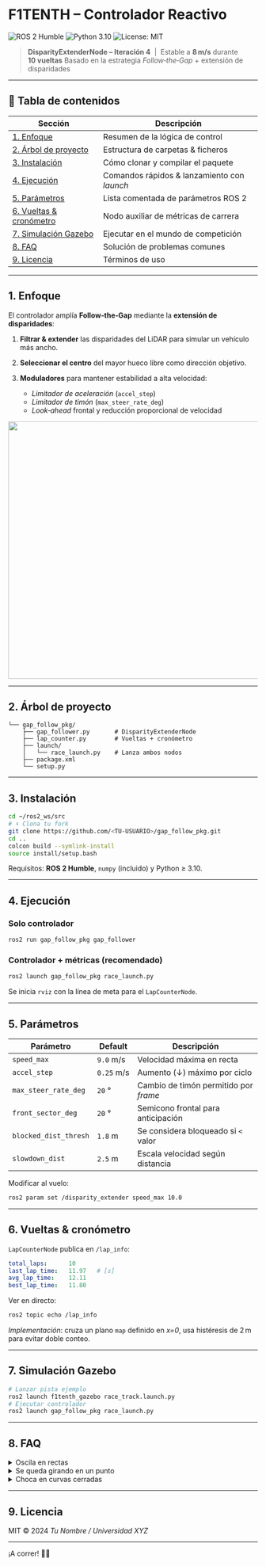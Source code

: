 # F1TENTH – Controlador Reactivo

![ROS 2 Humble](https://img.shields.io/badge/ROS2-Humble-blue) ![Python 3.10](https://img.shields.io/badge/Python-3.10-green) ![License: MIT](https://img.shields.io/badge/License-MIT-yellow)

> **DisparityExtenderNode – Iteración 4**  |  Estable a **8 m/s** durante **10 vueltas**
> Basado en la estrategia *Follow‑the‑Gap* + extensión de disparidades

---

## 📑 Tabla de contenidos

|  Sección                                          |  Descripción                                |
| ------------------------------------------------- | ------------------------------------------- |
| [1. Enfoque](#1-enfoque)                          | Resumen de la lógica de control             |
| [2. Árbol de proyecto](#2-árbol-de-proyecto)      | Estructura de carpetas & ficheros           |
| [3. Instalación](#3-instalación)                  | Cómo clonar y compilar el paquete           |
| [4. Ejecución](#4-ejecución)                      | Comandos rápidos & lanzamiento con *launch* |
| [5. Parámetros](#5-parámetros)                    | Lista comentada de parámetros ROS 2         |
| [6. Vueltas & cronómetro](#6-vueltas--cronómetro) | Nodo auxiliar de métricas de carrera        |
| [7. Simulación Gazebo](#7-simulación-gazebo)      | Ejecutar en el mundo de competición         |
| [8. FAQ](#8-faq)                                  | Solución de problemas comunes               |
| [9. Licencia](#9-licencia)                        | Términos de uso                             |

---

## 1. Enfoque

El controlador amplía **Follow‑the‑Gap** mediante la **extensión de disparidades**:

1. **Filtrar & extender** las disparidades del LiDAR para simular un vehículo más ancho.
2. **Seleccionar el centro** del mayor hueco libre como dirección objetivo.
3. **Moduladores** para mantener estabilidad a alta velocidad:

   * *Limitador de aceleración* (`accel_step`)
   * *Limitador de timón* (`max_steer_rate_deg`)
   * *Look‑ahead* frontal y reducción proporcional de velocidad

<p align="center"><img src="https://raw.githubusercontent.com/widegonz/F1Tenth-Repository/main/docs/fg_scheme.png" width="520"></p>

---

## 2. Árbol de proyecto

```text
└── gap_follow_pkg/
    ├── gap_follower.py       # DisparityExtenderNode
    ├── lap_counter.py        # Vueltas + cronómetro
    ├── launch/
    │   └── race_launch.py    # Lanza ambos nodos
    ├── package.xml
    └── setup.py
```

---

## 3. Instalación

```bash
cd ~/ros2_ws/src
# ⬇️ Clona tu fork
git clone https://github.com/<TU‑USUARIO>/gap_follow_pkg.git
cd ..
colcon build --symlink-install
source install/setup.bash
```

Requisitos: **ROS 2 Humble**, `numpy` (incluido) y Python ≥ 3.10.

---

## 4. Ejecución

### Solo controlador

```bash
ros2 run gap_follow_pkg gap_follower
```

### Controlador + métricas (recomendado)

```bash
ros2 launch gap_follow_pkg race_launch.py
```

Se inicia `rviz` con la línea de meta para el `LapCounterNode`.

---

## 5. Parámetros

| Parámetro             | Default    | Descripción                           |
| --------------------- | ---------- | ------------------------------------- |
| `speed_max`           | `9.0` m/s  | Velocidad máxima en recta             |
| `accel_step`          | `0.25` m/s | Aumento (↓) máximo por ciclo          |
| `max_steer_rate_deg`  | `20` °     | Cambio de timón permitido por *frame* |
| `front_sector_deg`    | `20` °     | Semicono frontal para anticipación    |
| `blocked_dist_thresh` | `1.8` m    | Se considera bloqueado si `<` valor   |
| `slowdown_dist`       | `2.5` m    | Escala velocidad según distancia      |

Modificar al vuelo:

```bash
ros2 param set /disparity_extender speed_max 10.0
```

---

## 6. Vueltas & cronómetro

`LapCounterNode` publica en `/lap_info`:

```yaml
total_laps:      10
last_lap_time:   11.97   # [s]
avg_lap_time:    12.11
best_lap_time:   11.80
```

Ver en directo:

```bash
ros2 topic echo /lap_info
```

*Implementación*: cruza un plano `map` definido en *x=0*, usa histéresis de 2 m para evitar doble conteo.

---

## 7. Simulación Gazebo

```bash
# Lanzar pista ejemplo
ros2 launch f1tenth_gazebo race_track.launch.py
# Ejecutar controlador
ros2 launch gap_follow_pkg race_launch.py
```

---

## 8. FAQ

<details>
<summary>Oscila en rectas</summary>
⬇️ Reduce `steer_smoothing_alpha` o incrementa `angle_speed_factor`.
</details>
<details>
<summary>Se queda girando en un punto</summary>
⬇️ Sube `blocked_min_scale` a ≥ 0.75 o `max_steer_rate_deg` a 25 °.
</details>
<details>
<summary>Choca en curvas cerradas</summary>
⬆️ Aumenta `front_sector_deg` a 25 ° y `blocked_dist_thresh` a 2 m.
</details>

---

## 9. Licencia

MIT © 2024 *Tu Nombre / Universidad XYZ*

---

¡A correr! 🏁🚀
